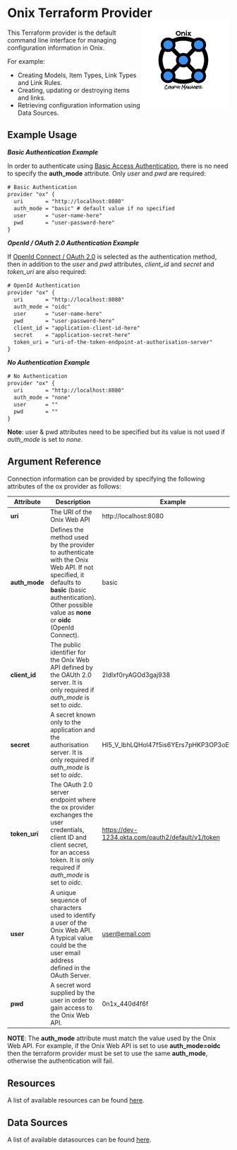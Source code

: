 # Onix Terraform Provider  <img src="../../docs/pics/ox.png" width="200" height="200" align="right">

This Terraform provider is the default command line interface for managing configuration information in Onix.

For example:

- Creating Models, Item Types, Link Types and Link Rules.
- Creating, updating or destroying items and links. 
- Retrieving configuration information using Data Sources.

## Example Usage

__*Basic Authentication Example*__

In order to authenticate using [Basic Access Authentication](https://en.wikipedia.org/wiki/Basic_access_authentication), there is no need to specify the __auth_mode__ attribute. Only _user_ and _pwd_ are required:

```hcl-terraform
# Basic Authentication
provider "ox" {
  uri       = "http://localhost:8080"
  auth_mode = "basic" # default value if no specified
  user      = "user-name-here"
  pwd       = "user-password-here"
}
```

__*OpenId / OAuth 2.0 Authentication Example*__

If [OpenId Connect / OAuth 2.0](https://openid.net/connect/) is selected as the authentication method, then in addition to the _user_ and _pwd_ attributes, _client_id_ and _secret_ and _token_uri_ are also required:

```hcl-terraform
# OpenId Authentication
provider "ox" {
  uri       = "http://localhost:8080"
  auth_mode = "oidc"
  user      = "user-name-here"
  pwd       = "user-password-here"
  client_id = "application-client-id-here"
  secret    = "application-secret-here"
  token_uri = "uri-of-the-token-endpoint-at-authorisation-server"
}
```

__*No Authentication Example*__


```hcl-terraform
# No Authentication
provider "ox" {
  uri       = "http://localhost:8080"
  auth_mode = "none"
  user      = ""
  pwd       = ""
}
```

__Note__: user & pwd attributes need to be specified but its value is not used if _auth_mode_ is set to _none_.


## Argument Reference

Connection information can be provided by specifying the following attributes of the ox provider as follows:

| Attribute | Description | Example |
|---|---|---|
| __uri__| The URI of the Onix Web API | http://localhost:8080 |
| __auth_mode__ | Defines the method used by the provider to authenticate with the Onix Web API. If not specified, it defaults to __basic__ (basic authentication). Other possible value as __none__ or __oidc__ (OpenId Connect). | basic |
| __client_id__ | The public identifier for the Onix Web API defined by the OAUth 2.0 server. It is only required if _auth_mode_ is set to _oidc_. | 2Idlxf0ryAGOd3gaj938 |
| __secret__ | A secret known only to the application and the authorisation server. It is only required if _auth_mode_ is set to _oidc_. | Hl5_V_lbhLQHol47f5is6YErs7pHKP3OP3oEf7H3 |
| __token_uri__ | The OAuth 2.0 server endpoint where the ox provider exchanges the user credentials, client ID and client secret, for an access token. It is only required if _auth_mode_ is set to _oidc_. | https://dev-1234.okta.com/oauth2/default/v1/token |
 | __user__ | A unique sequence of characters used to identify a user of the Onix Web API. A typical value could be the user email address defined in the OAuth Server. | user@email.com |
 | __pwd__ | A secret word supplied by the user in order to gain access to the Onix Web API. | 0n1x_440d4f6f |
  
__NOTE__: The __auth_mode__ attribute must match the value used by the Onix Web API. For example, if the Onix Web API is set to use __auth_mode=oidc__ then the terraform provider must be set to use the same __auth_mode__, otherwise the authentication will fail.

## Resources

A list of available resources can be found [here](resources/index.md).

## Data Sources

A list of available datasources can be found [here](datasources/index.md).